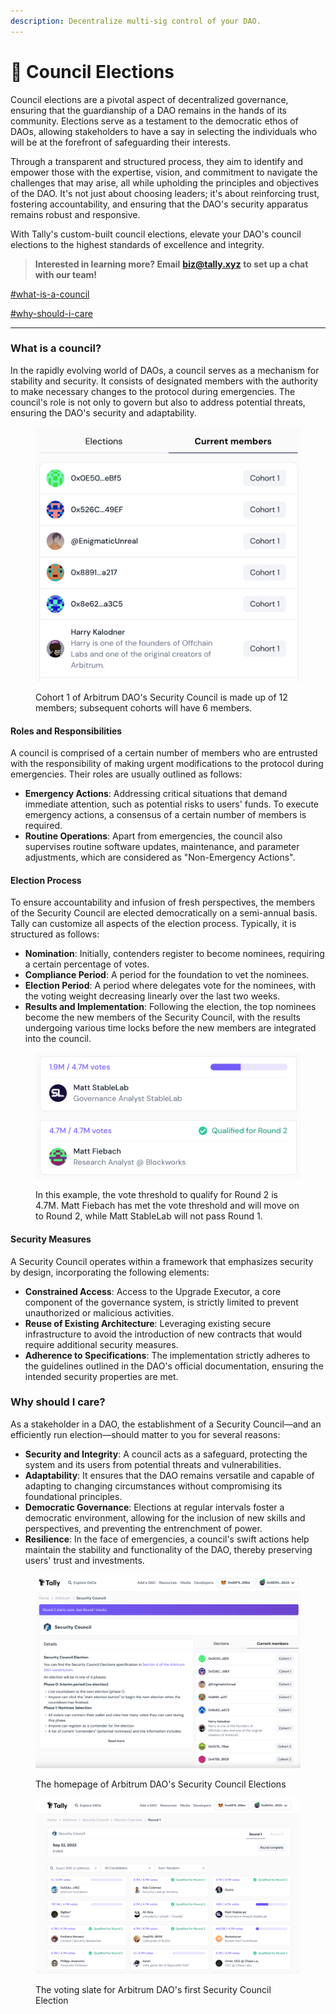 ```yaml
---
description: Decentralize multi-sig control of your DAO.
---
```


# 🔐 Council Elections

Council elections are a pivotal aspect of decentralized governance, ensuring that the guardianship of a DAO remains in the hands of its community. Elections serve as a testament to the democratic ethos of DAOs, allowing stakeholders to have a say in selecting the individuals who will be at the forefront of safeguarding their interests.&#x20;

Through a transparent and structured process, they aim to identify and empower those with the expertise, vision, and commitment to navigate the challenges that may arise, all while upholding the principles and objectives of the DAO. It's not just about choosing leaders; it's about reinforcing trust, fostering accountability, and ensuring that the DAO's security apparatus remains robust and responsive.

With Tally's custom-built council elections, elevate your DAO's council elections to the highest standards of excellence and integrity.

> **Interested in learning more? Email** [**biz@tally.xyz**](mailto:biz@tally.xyz) **to set up a chat with our team!**

[#what-is-a-council](./#what-is-a-council "mention")

[#why-should-i-care](./#why-should-i-care "mention")

***

### What is a council?

In the rapidly evolving world of DAOs, a council serves as a mechanism for stability and security. It consists of designated members with the authority to make necessary changes to the protocol during emergencies. The council's role is not only to govern but also to address potential threats, ensuring the DAO's security and adaptability.

<figure><img src="../../.gitbook/assets/image (124).png" alt=""><figcaption><p>Cohort 1 of Arbitrum DAO's Security Council is made up of 12 members; subsequent cohorts will have 6 members.</p></figcaption></figure>

#### Roles and Responsibilities

A council is comprised of a certain number of members who are entrusted with the responsibility of making urgent modifications to the protocol during emergencies. Their roles are usually outlined as follows:

* **Emergency Actions**: Addressing critical situations that demand immediate attention, such as potential risks to users' funds. To execute emergency actions, a consensus of a certain number of members is required.
* **Routine Operations**: Apart from emergencies, the council also supervises routine software updates, maintenance, and parameter adjustments, which are considered as "Non-Emergency Actions".

#### Election Process

To ensure accountability and infusion of fresh perspectives, the members of the Security Council are elected democratically on a semi-annual basis. Tally can customize all aspects of the election process. Typically, it is structured as follows:

* **Nomination**: Initially, contenders register to become nominees, requiring a certain percentage of votes.
* **Compliance Period**: A period for the foundation to vet the nominees.
* **Election Period**: A period where delegates vote for the nominees, with the voting weight decreasing linearly over the last two weeks.
* **Results and Implementation**: Following the election, the top nominees become the new members of the Security Council, with the results undergoing various time locks before the new members are integrated into the council.

<figure><img src="../../.gitbook/assets/image (125).png" alt=""><figcaption><p>In this example, the vote threshold to qualify for Round 2 is 4.7M. Matt Fiebach has met the vote threshold and will move on to Round 2, while Matt StableLab will not pass Round 1.</p></figcaption></figure>

#### Security Measures

A Security Council operates within a framework that emphasizes security by design, incorporating the following elements:

* **Constrained Access**: Access to the Upgrade Executor, a core component of the governance system, is strictly limited to prevent unauthorized or malicious activities.
* **Reuse of Existing Architecture**: Leveraging existing secure infrastructure to avoid the introduction of new contracts that would require additional security measures.
* **Adherence to Specifications**: The implementation strictly adheres to the guidelines outlined in the DAO's official documentation, ensuring the intended security properties are met.

### Why should I care?

As a stakeholder in a DAO, the establishment of a Security Council—and an efficiently run election—should matter to you for several reasons:

* **Security and Integrity**: A council acts as a safeguard, protecting the system and its users from potential threats and vulnerabilities.
* **Adaptability**: It ensures that the DAO remains versatile and capable of adapting to changing circumstances without compromising its foundational principles.
* **Democratic Governance**: Elections at regular intervals foster a democratic environment, allowing for the inclusion of new skills and perspectives, and preventing the entrenchment of power.
* **Resilience**: In the face of emergencies, a council's swift actions help maintain the stability and functionality of the DAO, thereby preserving users' trust and investments.

<figure><img src="../../.gitbook/assets/image (126).png" alt=""><figcaption><p>The homepage of Arbitrum DAO's Security Council Elections</p></figcaption></figure>

<figure><img src="../../.gitbook/assets/image (127).png" alt=""><figcaption><p>The voting slate for Arbitrum DAO's first Security Council Election</p></figcaption></figure>
